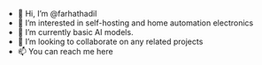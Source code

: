 - 👋 Hi, I’m @farhathadil
- 👀 I’m interested in self-hosting and home automation electronics
- 🌱 I’m currently basic AI models.
- 💞️ I’m looking to collaborate on any related projects
- 📫 You can reach me here

<!---
farhathadil/farhathadil is a ✨ special ✨ repository because its `README.md` (this file) appears on your GitHub profile.
You can click the Preview link to take a look at your changes.
--->
